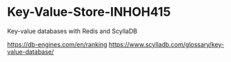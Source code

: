 # Key-Value-Store-INHOH415
Key-value databases with Redis and ScyllaDB

https://db-engines.com/en/ranking
https://www.scylladb.com/glossary/key-value-database/
